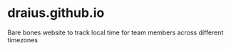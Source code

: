 # draius.github.io
Bare bones website to track local time for team members across different timezones
